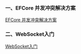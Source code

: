 ### 一、EFCore 并发冲突解决方案  
[EFCore 并发冲突解决方案](https://www.cnblogs.com/wcrBlog/p/12050336.html)  

### 二、WebSocket入门 
[WebSocket入门](https://www.cnblogs.com/wcrBlog/p/12120293.html)

